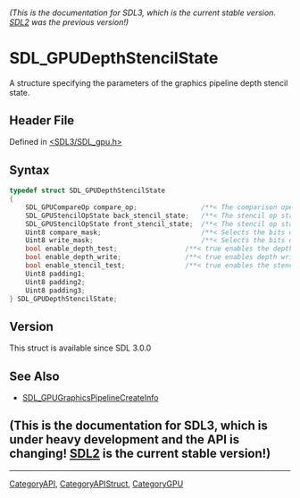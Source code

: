 ###### (This is the documentation for SDL3, which is the current stable version. [SDL2](https://wiki.libsdl.org/SDL2/) was the previous version!)
# SDL_GPUDepthStencilState

A structure specifying the parameters of the graphics pipeline depth stencil state.

## Header File

Defined in [<SDL3/SDL_gpu.h>](https://github.com/libsdl-org/SDL/blob/main/include/SDL3/SDL_gpu.h)

## Syntax

```c
typedef struct SDL_GPUDepthStencilState
{
    SDL_GPUCompareOp compare_op;                /**< The comparison operator used for depth testing. */
    SDL_GPUStencilOpState back_stencil_state;   /**< The stencil op state for back-facing triangles. */
    SDL_GPUStencilOpState front_stencil_state;  /**< The stencil op state for front-facing triangles. */
    Uint8 compare_mask;                         /**< Selects the bits of the stencil values participating in the stencil test. */
    Uint8 write_mask;                           /**< Selects the bits of the stencil values updated by the stencil test. */
    bool enable_depth_test;                 /**< true enables the depth test. */
    bool enable_depth_write;                /**< true enables depth writes. Depth writes are always disabled when enable_depth_test is false. */
    bool enable_stencil_test;               /**< true enables the stencil test. */
    Uint8 padding1;
    Uint8 padding2;
    Uint8 padding3;
} SDL_GPUDepthStencilState;
```

## Version

This struct is available since SDL 3.0.0

## See Also

- [SDL_GPUGraphicsPipelineCreateInfo](SDL_GPUGraphicsPipelineCreateInfo)


## (This is the documentation for SDL3, which is under heavy development and the API is changing! [SDL2](https://wiki.libsdl.org/SDL2/) is the current stable version!)



----
[CategoryAPI](CategoryAPI), [CategoryAPIStruct](CategoryAPIStruct), [CategoryGPU](CategoryGPU)

